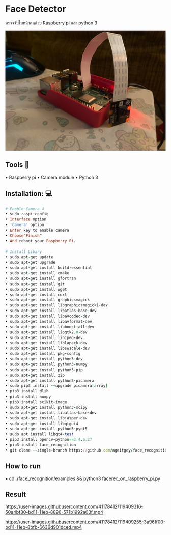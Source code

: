 # Face Detector
ตรวจจับใบหน้าคนด้วย Raspberry pi และ python 3

<img src="MicroProject/tool.jpg">

## Tools :memo:
• Raspberry pi
• Camera module
• Python 3


## Installation: :computer:
```ruby
# Enable Camera 4
• sudo raspi-config 
• Interface option
• 'Camera' option 
• Enter key to enable camera 
• Choose“Finish” 
• And reboot your Raspberry Pi.

# Install Libary
• sudo apt-get update
• sudo apt-get upgrade
• sudo apt-get install build-essential
• sudo apt-get install cmake
• sudo apt-get install gfortran
• sudo apt-get install git
• sudo apt-get install wget
• sudo apt-get install curl
• sudo apt-get install graphicsmagick
• sudo apt-get install libgraphicsmagick1-dev
• sudo apt-get install libatlas-base-dev
• sudo apt-get install libavcodec-dev
• sudo apt-get install libavformat-dev
• sudo apt-get install libboost-all-dev
• sudo apt-get install libgtk2.0-dev
• sudo apt-get install libjpeg-dev
• sudo apt-get install liblapack-dev
• sudo apt-get install libswscale-dev
• sudo apt-get install pkg-config
• sudo apt-get install python3-dev
• sudo apt-get install python3-numpy
• sudo apt-get install python3-pip
• sudo apt-get install zip
• sudo apt-get install python3-picamera
• sudo pip3 install --upgrade picamera[array]
• pip3 install dlib
• pip3 install numpy
• pip3 install scikit-image
• sudo apt-get install python3-scipy
• sudo apt-get install libatlas-base-dev
• sudo apt-get install libjasper-dev
• sudo apt-get install libqtgui4
• sudo apt-get install python3-pyqt5
• sudo apt install libqt4-test
• pip3 install opencv-python==3.4.6.27
• pip3 install face_recognition 
• git clone --single-branch https://github.com/ageitgey/face_recognition.git

```

## How to run 
• cd ./face_recognition/examples && python3 facerec_on_raspberry_pi.py

## Result

https://user-images.githubusercontent.com/41178412/119409316-50a4bf80-bd11-11eb-8896-571b1992a03f.mp4

https://user-images.githubusercontent.com/41178412/119409255-3a96ff00-bd11-11eb-8bfb-6636d901dced.mp4




